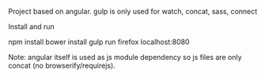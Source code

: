 Project based on angular. gulp is only used for watch, concat, sass, connect


Install and run

npm install
bower install
gulp run
firefox localhost:8080


Note: angular itself is used as js module dependency so js files are only concat (no browserify/requirejs).